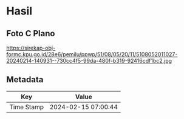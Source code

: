 # Hasil

## Foto C Plano

https://sirekap-obj-formc.kpu.go.id/28e6/pemilu/ppwp/51/08/05/20/11/5108052011027-20240214-140931--730cc4f5-99da-480f-b319-92416cdf1bc2.jpg


## Metadata

| Key        | Value               |
| ---------- | ------------------- |
| Time Stamp | 2024-02-15 07:00:44 |



